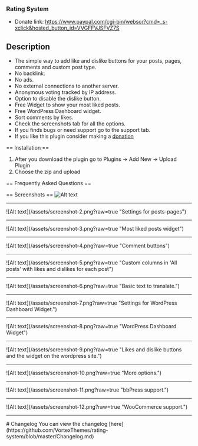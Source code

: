 ### Rating System
* Donate link: https://www.paypal.com/cgi-bin/webscr?cmd=_s-xclick&hosted_button_id=VVGFFVJSFVZ7S
## Description

* The simple way to add like and dislike buttons for your posts, pages, comments and custom post type.
* No backlink.
* No ads.
* No external connections to another server.
* Anonymous voting tracked by IP address.
* Option to disable the dislike button.
* Free Widget to show your most liked posts.
* Free WordPress Dashboard widget.
* Sort comments by likes.
* Check the screenshots tab for all the options.
* If you finds bugs or need support go to the support tab.
* If you like this plugin consider making a [donation](https://www.paypal.com/cgi-bin/webscr?cmd=_s-xclick&hosted_button_id=VVGFFVJSFVZ7S)

== Installation ==

1. After you download the plugin go to Plugins -> Add New -> Upload Plugin
2. Choose the zip and upload

== Frequently Asked Questions ==

== Screenshots ==
![Alt text](/assets/screenshot-1.png?raw=true "Settings for comments")
<hr>
![Alt text](/assets/screenshot-2.png?raw=true "Settings for posts-pages")
<hr>
![Alt text](/assets/screenshot-3.png?raw=true "Most liked posts widget")
<hr>
![Alt text](/assets/screenshot-4.png?raw=true "Comment buttons")
<hr>
![Alt text](/assets/screenshot-5.png?raw=true "Custom columns in 'All posts' with likes and dislikes for each post")
<hr>
![Alt text](/assets/screenshot-6.png?raw=true "Basic text to translate.")
<hr>
![Alt text](/assets/screenshot-7.png?raw=true "Settings for WordPress Dashboard Widget.")
<hr>
![Alt text](/assets/screenshot-8.png?raw=true "WordPress Dashboard Widget")
<hr>
![Alt text](/assets/screenshot-9.png?raw=true "Likes and dislike buttons and the widget on the wordpress site.")
<hr>
![Alt text](/assets/screenshot-10.png?raw=true "More options.")
<hr>
![Alt text](/assets/screenshot-11.png?raw=true "bbPress support.")
<hr>
![Alt text](/assets/screenshot-12.png?raw=true "WooCommerce support.")
<hr>
# Changelog
You can view the changelog [here](https://github.com/VortexThemes/rating-system/blob/master/Changelog.md)
